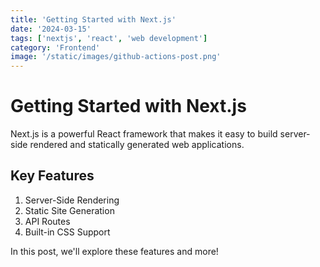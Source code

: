 ```yaml
---
title: 'Getting Started with Next.js'
date: '2024-03-15'
tags: ['nextjs', 'react', 'web development']
category: 'Frontend'
image: '/static/images/github-actions-post.png' 
---
```


# Getting Started with Next.js

Next.js is a powerful React framework that makes it easy to build server-side rendered and statically generated web applications.

## Key Features

1. Server-Side Rendering
2. Static Site Generation
3. API Routes
4. Built-in CSS Support

In this post, we'll explore these features and more!
